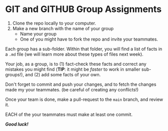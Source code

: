 # GIT and GITHUB Group Assignments

1. Clone the repo locally to your computer.
2. Make a new branch with the name of your group
    - Name your group
    - One of you might have to fork the repo and invite your teammates.

Each group has a sub-folder.
Within that folder, you will find a list of facts in a `.md` file
(we will learn more about these types of files next week).

Your job, as a group, is to (1) fact-check these facts and correct any mistakes you might find
(**TIP**: it might be *faster* to work in smaller sub-groups!),
and (2) add some facts of your own.

Don't forget to commit and push your changes, and to fetch the changes made my your teammates.
(be careful of creating any conflicts!)

Once your team is done, make a pull-request to the `main` branch, and review it.

EACH of the your teammates must make at least one commit.

***Good luck!***


